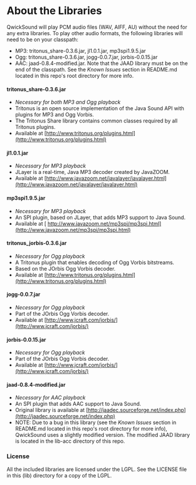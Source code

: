 # About the Libraries

QwickSound will play PCM audio files (WAV, AIFF, AU) without the need for any
extra libraries. To play other audio formats, the following libraries will
need to be on your classpath:

* MP3: tritonus_share-0.3.6.jar, jl1.0.1.jar, mp3spi1.9.5.jar
* Ogg: tritonus_share-0.3.6.jar, jogg-0.0.7.jar, jorbis-0.0.15.jar
* AAC: jaad-0.8.4-modified.jar. Note that the JAAD library must be on the end 
  of the classpath. See the *Known Issues* section in README.md located in 
  this repo's root directory for more info.
        

#### tritonus_share-0.3.6.jar

* *Necessary for both MP3 and Ogg playback*
* Tritonus is an open source implementation of the Java Sound API with plugins
  for MP3 and Ogg Vorbis.
* The Tritonus Share library contains common classes required by all Tritonus
  plugins.
* Available at 
  [http://www.tritonus.org/plugins.html](http://www.tritonus.org/plugins.html)

#### jl1.0.1.jar

* *Necessary for MP3 playback*
* JLayer is a real-time, Java MP3 decoder created by JavaZOOM.
* Available at 
  [http://www.javazoom.net/javalayer/javalayer.html](http://www.javazoom.net/javalayer/javalayer.html)

#### mp3spi1.9.5.jar

* *Necessary for MP3 playback*
* An SPI plugin, based on JLayer, that adds MP3 support to Java Sound.
* Available at [
  http://www.javazoom.net/mp3spi/mp3spi.html](http://www.javazoom.net/mp3spi/mp3spi.html)

#### tritonus_jorbis-0.3.6.jar

* *Necessary for Ogg playback*
* A Tritonus plugin that enables decoding of Ogg Vorbis bitstreams.
* Based on the JOrbis Ogg Vorbis decoder.
* Available at
  [http://www.tritonus.org/plugins.html](http://www.tritonus.org/plugins.html)

#### jogg-0.0.7.jar

* *Necessary for Ogg playback*
* Part of the JOrbis Ogg Vorbis decoder.
* Available at 
  [http://www.jcraft.com/jorbis/](http://www.jcraft.com/jorbis/)

#### jorbis-0.0.15.jar

* *Necessary for Ogg playback*
* Part of the JOrbis Ogg Vorbis decoder.
* Available at 
  [http://www.jcraft.com/jorbis/](http://www.jcraft.com/jorbis/)

#### jaad-0.8.4-modified.jar

* *Necessary for AAC playback*
* An SPI plugin that adds AAC support to Java Sound.
* Original library is available at 
  [http://jaadec.sourceforge.net/index.php](http://jaadec.sourceforge.net/index.php)
* NOTE: Due to a bug in this library (see the *Known Issues* section in
  README.md located in this repo's root directory for more info), QwickSound 
  uses a slightly modified version. The modified JAAD library is located in 
  the lib-acc directory of this repo.


### License

All the included libraries are licensed under the LGPL. See the LICENSE file
in this (lib) directory for a copy of the LGPL.







